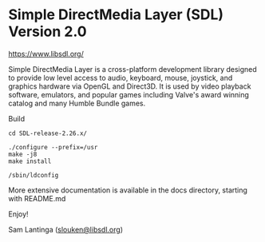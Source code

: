 
# Simple DirectMedia Layer (SDL) Version 2.0

https://www.libsdl.org/

Simple DirectMedia Layer is a cross-platform development library designed
to provide low level access to audio, keyboard, mouse, joystick, and graphics
hardware via OpenGL and Direct3D. It is used by video playback software,
emulators, and popular games including Valve's award winning catalog
and many Humble Bundle games.

Build  
```
cd SDL-release-2.26.x/

./configure --prefix=/usr
make -j8
make install

/sbin/ldconfig
```

More extensive documentation is available in the docs directory, starting
with README.md

Enjoy!

Sam Lantinga (slouken@libsdl.org)

